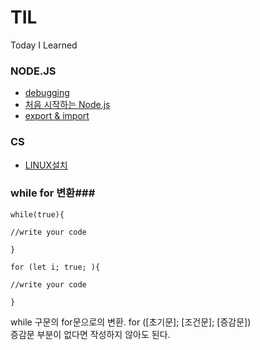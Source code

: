 # TIL
Today I Learned


### NODE.JS ###
- [debugging](https://github.com/skawnkk/TIL/blob/main/debugging.md)
- [처음 시작하는 Node.js](https://github.com/skawnkk/TIL/blob/main/startNodeJS.md)  
- [export & import](https://blog.naver.com/namju1v/222195372015)

### CS ###
 - [LINUX설치](https://github.com/skawnkk/TIL/blob/main/linux.md)
 
 ### while for 변환###
 
 ```
 while(true){
 
 //write your code
 
 }
 ```
 ```
 for (let i; true; ){
 
 //write your code
 
 }
 ```
while 구문의 for문으로의 변환.
for ([초기문]; [조건문]; [증감문])   
증감문 부분이 없다면 작성하지 않아도 된다.
